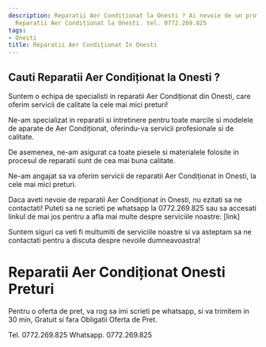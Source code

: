 ```yaml
---
description: Reparatii Aer Condiționat la Onesti ? Ai nevoie de un profesionist in
  Reparatii Aer Condiționat la Onesti. tel. 0772.269.825
tags:
- Onesti
title: Reparatii Aer Condiționat In Onesti
---
```



## Cauti Reparatii Aer Condiționat la Onesti ?


Suntem o echipa de specialisti in reparatii Aer Condiționat din Onesti, care oferim servicii de calitate la cele mai mici preturi! 

Ne-am specializat in reparatii si intretinere pentru toate marcile si modelele de aparate de Aer Condiționat, oferindu-va servicii profesionale si de calitate. 

De asemenea, ne-am asigurat ca toate piesele si materialele folosite in procesul de reparatii sunt de cea mai buna calitate. 

Ne-am angajat sa va oferim servicii de reparatii Aer Condiționat in Onesti, la cele mai mici preturi. 

Daca aveti nevoie de reparatii Aer Condiționat in Onesti, nu ezitati sa ne contactati! Puteti sa ne scrieti pe whatsapp la 0772.269.825 sau sa accesati linkul de mai jos pentru a afla mai multe despre serviciile noastre:  [link] 

Suntem siguri ca veti fi multumiti de serviciile noastre si va asteptam sa ne contactati pentru a discuta despre nevoile dumneavoastra!

# Reparatii Aer Condiționat Onesti Preturi
Pentru o oferta de pret, va rog sa imi scrieti pe whatsapp, si va trimitem in 30 min, Gratuit si fara Obligatii Oferta de Pret.

Tel. 0772.269.825
Whatsapp. 0772.269.825